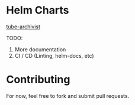 # Helm Charts

[tube-archivist](charts/tube-archivist/README.md)

TODO:

1. More documentation
2. CI / CD (Linting, helm-docs, etc)

# Contributing

For now, feel free to fork and submit pull requests.
